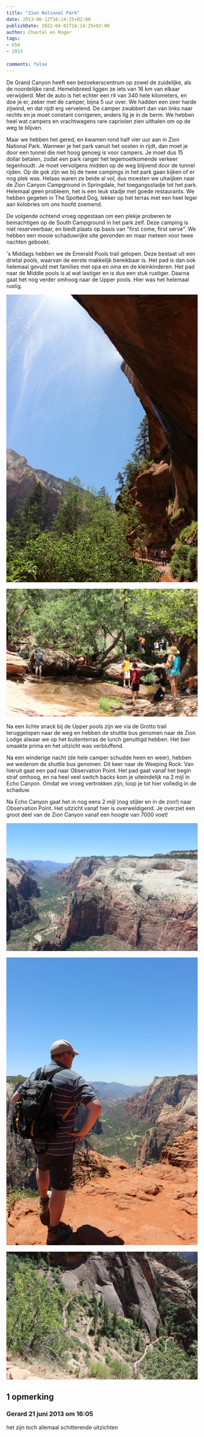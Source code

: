 ```yaml
---
title: "Zion National Park"
date: 2013-06-12T16:14:25+02:00
publishDate: 2022-04-01T16:14:25+02:00
author: Chantal en Roger
tags:
- USA
- 2013

comments: false
---
```


De Grand Canyon heeft een bezoekerscentrum op zowel de zuidelijke, als de  noordelijke rand. Hemelsbreed liggen ze iets van 16 km van elkaar verwijderd. Met de auto is het echter een rit van 340 hele kilometers, en doe je er, zeker met de camper, bijna 5 uur over. We hadden een zeer harde zijwind, en dat rijdt erg vervelend. De camper zwabbert dan van links naar rechts en je moet constant corrigeren, anders lig je in de berm. We hebben heel wat campers en vrachtwagens rare capriolen zien uithalen om op de weg te blijven.

Maar we hebben het gered, en kwamen rond half vier uur aan in Zion National Park. Wanneer je het park vanuit het oosten in rijdt, dan moet je door een tunnel die niet hoog genoeg is voor campers. Je moet dus 15 dollar betalen, zodat een park ranger het tegemoetkomende verkeer tegenhoudt. Je moet vervolgens midden op de weg blijvend door de tunnel rijden. Op de gok zijn we bij de twee campings in het park gaan kijken of er nog plek was. Helaas waren ze beide al vol, dus moesten we uitwijken naar de Zion Canyon Campground in Springdale, het toegangsstadje tot het park. Helemaal geen probleem, het is een leuk stadje met goede restaurants. We hebben gegeten in The Spotted Dog, lekker op het terras met een heel leger aan kolobries om ons hoofd zoemend.

De volgende ochtend vroeg opgestaan om een plekje proberen te bemachtigen op de South Campground in het park zelf. Deze camping is niet reserveerbaar, en biedt plaats op basis van "first come, first serve". We hebben een mooie schaduwrijke site gevonden en maar meteen voor twee nachten geboekt.

's Middags hebben we de Emerald Pools trail gelopen. Deze bestaat uit een drietal pools, waarvan de eerste makkelijk bereikbaar is. Het pad is dan ook helemaal gevuld met families met opa en oma en de kleinkinderen. Het pad naar de Middle pools is al wat lastiger en is dus een stuk rustiger. Daarna gaat het nog verder omhoog naar de Upper pools. Hier was het helemaal rustig.

![Zion National Park](./images/IMG_3337.JPG)

![Zion National Park](./images/IMG_3352.JPG)

Na een lichte snack bij de Upper pools zijn we via de Grotto trail teruggelopen naar de weg en hebben de shuttle bus genomen naar de Zion Lodge alwaar we op het buitenterras de lunch genuttigd hebben. Het bier smaakte prima en het uitzicht was verbluffend.

Na een winderige nacht (de hele camper schudde heen en weer), hebben we wederom de shuttle bus genomen. Dit keer naar de Weeping Rock. Van hieruit gaat een pad naar Observation Point. Het pad gaat vanaf het begin straf omhoog, en na heel veel switch backs kom je uiteindelijk na 2 mijl in Echo Canyon. Omdat we vroeg vertrokken zijn, loop je tot hier volledig in de schaduw.

Na Echo Canyon gaat het in nog eens 2 mijl (nog stijler en in de zon!) naar Observation Point. Het uitzicht vanaf hier is overweldigend. Je overziet een groot deel van de Zion Canyon vanaf een hoogte van 7000 voet!

![Zion National Park](./images/IMG_3474.JPG)

![Zion National Park](./images/IMG_3480.JPG)

![Zion National Park](./images/IMG_3543.JPG)

## 1 opmerking

### Gerard 21 juni 2013 om 16:05

het zijn toch allemaal schitterende uitzichten
